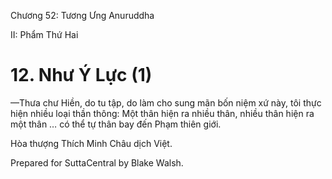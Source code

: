  

Chương 52: Tương Ưng Anuruddha

II: Phẩm Thứ Hai

# 12\. Như Ý Lực (1)

—Thưa chư Hiền, do tu tập, do làm cho sung mãn bốn niệm xứ này, tôi thực hiện nhiều loại thần thông: Một thân hiện ra nhiều thân, nhiều thân hiện ra một thân … có thể tự thân bay đến Phạm thiên giới.

Hòa thượng Thích Minh Châu dịch Việt.

Prepared for SuttaCentral by Blake Walsh.
